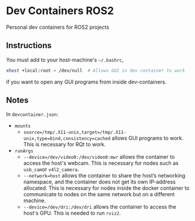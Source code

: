 # Dev Containers ROS2

Personal dev containers for ROS2 projects

## Instructions

You must add to your host-machine's ``~/.bashrc``,

```sh
xhost +local:root > /dev/null  # Allows GUI in dev container to work
```

if you want to open any GUI programs from inside dev-containers.


## Notes

In ``devcontainer.json``:

* ``mounts``
  * ``source=/tmp/.X11-unix,target=/tmp/.X11-unix,type=bind,consistency=cached`` allows GUI programs to work. This is necessary for
  RQt to work.
* ``runArgs``
  * ``--device=/dev/video0:/dev/video0:mwr`` allows the container to access the host's webcam. This is necessary for nodes such as ``usb_cam``or ``v4l2_camera``.
  * ``--network=host`` allows the container to share the host’s networking namespace, and the container does not get its own IP-address allocated.
  This is necessary for nodes inside the docker container to communicate to
  nodes on the same network but on a different machine.
  * ``--device=/dev/dri:/dev/dri`` allows the container to access the host's GPU. This is needed to run ``rviz2``.
